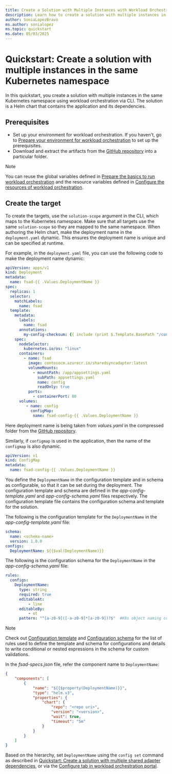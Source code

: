 ```yaml
---
title: Create a Solution with Multiple Instances with Workload Orchestration
description: Learn how to create a solution with multiple instances in the same Kubernetes namespace using workload orchestration via CLI.
author: SoniaLopezBravo
ms.author: sonialopez
ms.topic: quickstart
ms.date: 05/03/2025
---
```


# Quickstart: Create a solution with multiple instances in the same Kubernetes namespace

In this quickstart, you create a solution with multiple instances in the same Kubernetes namespace using workload orchestration via CLI. The solution is a Helm chart that contains the application and its dependencies.

## Prerequisites

- Set up your environment for workload orchestration. If you haven't, go to [Prepare your environment for workload orchestration](initial-setup-environment.md) to set up the prerequisites.
- Download and extract the artifacts from the [GitHub repository](https://github.com/microsoft/AEP/blob/main/content/en/docs/Configuration%20Manager%20(Public%20Preview)/Scripts%20for%20Onboarding/Configuration%20manager%20files.zip) into a particular folder. 

> [!NOTE]
> You can reuse the global variables defined in [Prepare the basics to run workload orchestration](initial-setup-environment.md#prepare-the-basics-to-run-workload-orchestration) and the resource variables defined in [Configure the resources of workload orchestration](initial-setup-configuration.md#configure-the-resources-of-workload-orchestration).


## Create the target

To create the targets, use the `solution-scope` argument in the CLI, which maps to the Kubernetes namespace. Make sure that all targets use the same `solution-scope` so they are mapped to the same namespace. When authoring the Helm chart, make the deployment name in the `deployment.yaml` dynamic. This ensures the deployment name is unique and can be specified at runtime.

For example, in the `deployment.yaml` file, you can use the following code to make the deployment name dynamic:

```yaml
apiVersion: apps/v1
kind: Deployment
metadata:
  name: fsad-{{ .Values.DeploymentName }}
spec:
  replicas: 1
  selector:
    matchLabels:
      name: fsad
  template:
    metadata:
      labels:
        name: fsad
      annotations:
        my-config-checksum: {{ include (print $.Template.BasePath "/configmap.yaml") . | sha256sum }}
    spec:
      nodeSelector:
        kubernetes.io/os: "linux"
      containers:
        - name: fsad
          image: contosocm.azurecr.io/sharedsyncadapter:latest
          volumeMounts:
            - mountPath: /app/appsettings.yaml
              subPath: appsettings.yaml
              name: config
              readOnly: true
          ports:
            - containerPort: 80
      volumes:
         - name: config
           configMap:
            name: fsad-config-{{ .Values.DeploymentName }}

```

Here deployment name is being taken from *values.yaml* in the compressed folder from the [GitHub repository](https://github.com/microsoft/AEP/blob/main/content/en/docs/Configuration%20Manager%20(Public%20Preview)/Scripts%20for%20Onboarding/Configuration%20manager%20files.zip). 

Similarly, if `configmap` is used in the application, then the name of the `configmap` is also dynamic.

```yaml
apiVersion: v1
kind: ConfigMap
metadata:
  name: fsad-config-{{ .Values.DeploymentName }}
```

You define the `DeploymentName` in the configuration template and in schema as configurable, so that it can be set during the deployment. The configuration template and schema are defined in the *app-config-template.yaml* and *app-config-schema.yaml* files respectively. The configuration template file contains the configuration schema and template for the solution.

The following is the configuration template for the `DeploymentName` in the *app-config-template.yaml* file:

```yaml
schema:
  name: <schema-name>
  version: 1.0.0  
configs:
  DeploymentName: ${{$val(DeploymentName)}}

```

The following is the configuration schema for the `DeploymentName` in the *app-config-schema.yaml* file:

```yaml
rules:
  configs:
    DeploymentName:
      type: string
      required: true
      editableAt:
          - line
      editableBy:
          - ot
      pattern: "^[a-z0-9]([-a-z0-9]*[a-z0-9])?$"  #K8s object naming convention        

```

> [!NOTE]
> Check out [Configuration template](configuring-template.md) and [Configuration schema](configuring-schema.md) for the list of rules used to define the template and schema for configurations and details to write conditional or nested expressions in the schema for custom validations.

In the *fsad-specs.json* file, refer the component name to `DeploymentName`:

```json
{
    "components": [
        {
            "name": "${{$property(DeploymentName)}}",
            "type": "helm.v3",
            "properties": {
                "chart": {
                    "repo": "<repo uri>",
                    "version": "<version>",
                    "wait": true,
                    "timeout": "5m"
                }
            }
        }
    ]
}
```

Based on the hierarchy, set `DeploymentName` using the `config set` command as described in [Quickstart: Create a solution with multiple shared adapter dependencies](quickstart-solution-shared-adapter-dependency.md#set-the-configuration-values-for-the-solution), or via the [Configure tab in workload orchestration portal](configure.md).
